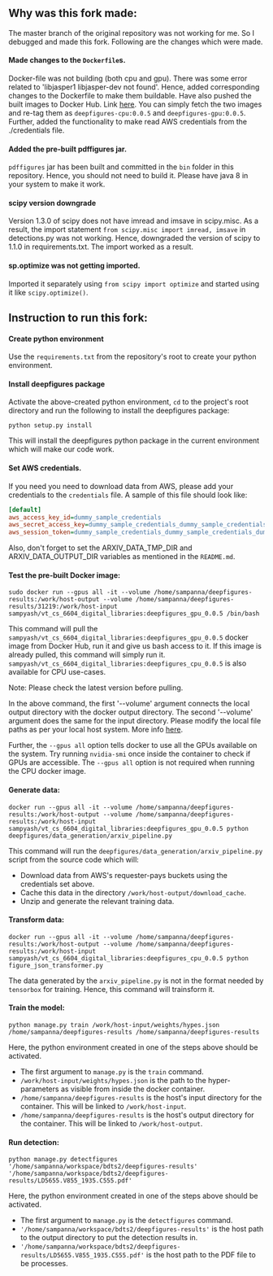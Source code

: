 ## Why was this fork made:
The master branch of the original repository was not working for me. So I debugged and made this fork. Following are the changes which were made.

#### Made changes to the ```Dockerfile```s.

Docker-file was not building (both cpu and gpu). 
There was some error related to 'libjasper1 libjasper-dev not found'. 
Hence, added corresponding changes to the Dockerfile to make them buildable. 
Have also pushed the built images to Docker Hub. Link [here][docker-hub-link]. 
You can simply fetch the two images and re-tag them as ```deepfigures-cpu:0.0.5``` and ```deepfigures-gpu:0.0.5```. 
Further, added the functionality to make read AWS credentials from the ./credentials file. 
    
#### Added the pre-built pdffigures jar.

```pdffigures``` jar has been built and committed in the ```bin``` folder in this repository. Hence, you should not need to build it. Please have java 8 in your system to make it work.

#### scipy version downgrade
 
Version 1.3.0 of scipy does not have imread and imsave in scipy.misc. As a result, the import statement ```from scipy.misc import imread, imsave``` in detections.py was not working. Hence, downgraded the version of scipy to 1.1.0 in requirements.txt. The import worked as a result.

#### sp.optimize was not getting imported.

Imported it separately using ```from scipy import optimize``` and started using it like ```scipy.optimize()```.


## Instruction to run this fork:

#### Create python environment
Use the ``requirements.txt`` from the repository's root to create your python environment.

#### Install deepfigures package
Activate the above-created python environment, ``cd`` to the project's root directory and run the following to install the deepfigures package:
```shell script
python setup.py install
```
This will install the deepfigures python package in the current environment which will make our code work.

#### Set AWS credentials. 
If you need you need to download data from AWS, please add your credentials to the ```credentials``` file.
A sample of this file should look like:
```ini
[default]
aws_access_key_id=dummy_sample_credentials
aws_secret_access_key=dummy_sample_credentials_dummy_sample_credentials
aws_session_token=dummy_sample_credentials_dummy_sample_credentials_dummy_sample_credentials_dummy_sample_credentials_dummy_sample_credentials_dummy_sample_credentials_dummy_sample_credentials_
```

Also, don't forget to set the ARXIV_DATA_TMP_DIR and ARXIV_DATA_OUTPUT_DIR variables as mentioned in the ```README.md```.

#### Test the pre-built Docker image:
```shell script
sudo docker run --gpus all -it --volume /home/sampanna/deepfigures-results:/work/host-output --volume /home/sampanna/deepfigures-results/31219:/work/host-input sampyash/vt_cs_6604_digital_libraries:deepfigures_gpu_0.0.5 /bin/bash
```
This command will pull the ``sampyash/vt_cs_6604_digital_libraries:deepfigures_gpu_0.0.5`` docker image from Docker Hub, run it and give us bash access to it.
If this image is already pulled, this command will simply run it.
``sampyash/vt_cs_6604_digital_libraries:deepfigures_cpu_0.0.5`` is also available for CPU use-cases.

Note: Please check the latest version before pulling.

In the above command, the first '--volume' argument connects the local output directory with the docker output directory.
The second '--volume' argument does the same for the input directory.
Please modify the local file paths as per your local host system.
More info [here][docker-commandline-run-docs].

Further, the ``--gpus all`` option tells docker to use all the GPUs available on the system.
Try running ``nvidia-smi`` once inside the container to check if GPUs are accessible. 
The ``--gpus all`` option is not required when running the CPU docker image.

#### Generate data:
```shell script
docker run --gpus all -it --volume /home/sampanna/deepfigures-results:/work/host-output --volume /home/sampanna/deepfigures-results:/work/host-input sampyash/vt_cs_6604_digital_libraries:deepfigures_gpu_0.0.5 python deepfigures/data_generation/arxiv_pipeline.py
```
This command will run the ``deepfigures/data_generation/arxiv_pipeline.py`` script from the source code which will:
- Download data from AWS's requester-pays buckets using the credentials set above.
- Cache this data in the directory ``/work/host-output/download_cache``.
- Unzip and generate the relevant training data.

#### Transform data:
```shell script
docker run --gpus all -it --volume /home/sampanna/deepfigures-results:/work/host-output --volume /home/sampanna/deepfigures-results:/work/host-input sampyash/vt_cs_6604_digital_libraries:deepfigures_cpu_0.0.5 python figure_json_transformer.py
```
The data generated by the ``arxiv_pipeline.py`` is not in the format needed by ``tensorbox`` for training.
Hence, this command will trainsform it.

#### Train the model:
```shell script
python manage.py train /work/host-input/weights/hypes.json /home/sampanna/deepfigures-results /home/sampanna/deepfigures-results
```
Here, the python environment created in one of the steps above should be activated.
- The first argument to ``manage.py`` is the ``train`` command.
- ``/work/host-input/weights/hypes.json`` is the path to the hyper-parameters as visible from inside the docker container.
- ``/home/sampanna/deepfigures-results`` is the host's input directory for the container. This will be linked to ``/work/host-input``.
- ``/home/sampanna/deepfigures-results`` is the host's output directory for the container. This will be linked to ``/work/host-output``.

#### Run detection:
```shell script
python manage.py detectfigures '/home/sampanna/workspace/bdts2/deepfigures-results' '/home/sampanna/workspace/bdts2/deepfigures-results/LD5655.V855_1935.C555.pdf'
```
Here, the python environment created in one of the steps above should be activated.
- The first argument to ``manage.py`` is the ``detectfigures`` command.
- ``'/home/sampanna/workspace/bdts2/deepfigures-results'`` is the host path to the output directory to put the detection results in.
- ``'/home/sampanna/workspace/bdts2/deepfigures-results/LD5655.V855_1935.C555.pdf'`` is the host path to the PDF file to be processes.

[docker-hub-link]: https://hub.docker.com/r/sampyash/vt_cs_6604_digital_libraries/tags
[docker-commandline-run-docs]: https://docs.docker.com/engine/reference/commandline/run
